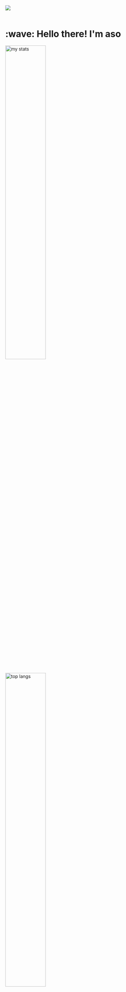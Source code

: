 <img src="https://github.com/Anmol-Baranwal/Cool-GIFs-For-GitHub/assets/74038190/d48893bd-0757-481c-8d7e-ba3e163feae7" />
<br><br>

<h1 align="left" id="macropower-title">:wave: Hello there! I'm aso</h1>
  <img alt="my stats" width="50%" src="https://github-readme-stats.vercel.app/api?username=aso-off&show_icons=true&theme=dracula"/>
  <img alt="top langs" width="50%" src="https://github-readme-stats.vercel.app/api/top-langs/?username=aso-off&layout=compact&theme=dracula"/>

## Info:
```ruby
CONST aso =
{
  pronouns: "He" | "him",
  use-tool: ["Visual_Studio", "JetBrains Family"],
  backend: ["Java", "Python"],
  frontend: ["HTML", "CSS", "JavaScript", "React", "VUE"],
  database: ["MySQL"],
  learning：["C++", "TypeScript", "NodeJS", "NextJS"],
  goal: "unknown"
}
```
<!--START_SECTION:waka-->
![Code Time](http://img.shields.io/badge/Code%20Time-38%20hrs%207%20mins-blue)

![Profile Views](http://img.shields.io/badge/Profile%20Views-1694-blue)

**I'm a Night 🦉** 

```text
🌞 Morning                20 commits          ███░░░░░░░░░░░░░░░░░░░░░░   10.70 % 
🌆 Daytime                61 commits          ████████░░░░░░░░░░░░░░░░░   32.62 % 
🌃 Evening                102 commits         ██████████████░░░░░░░░░░░   54.55 % 
🌙 Night                  4 commits           █░░░░░░░░░░░░░░░░░░░░░░░░   02.14 % 
```


📊 **This Week I Spent My Time On** 

```text
💬 Programming Languages: 
JavaScript               7 mins              ████████░░░░░░░░░░░░░░░░░   32.80 % 
Image (svg)              7 mins              ████████░░░░░░░░░░░░░░░░░   32.74 % 
CSS                      2 mins              ███░░░░░░░░░░░░░░░░░░░░░░   11.95 % 
Git                      2 mins              ███░░░░░░░░░░░░░░░░░░░░░░   11.78 % 
Java                     1 min               █░░░░░░░░░░░░░░░░░░░░░░░░   04.95 % 

🔥 Editors: 
VS Code                  8 mins              ██████████░░░░░░░░░░░░░░░   38.74 % 
PyCharm                  7 mins              █████████░░░░░░░░░░░░░░░░   34.27 % 
WebStorm                 4 mins              ████░░░░░░░░░░░░░░░░░░░░░   17.79 % 
Intellijidea             1 min               █░░░░░░░░░░░░░░░░░░░░░░░░   04.95 % 
Android Studio           0 secs              █░░░░░░░░░░░░░░░░░░░░░░░░   04.25 % 
```


 Last Updated on 26/03/2024 UTC
<!--END_SECTION:waka-->


## Codewars:

![codewars](https://www.codewars.com/users/aso_off/badges/large)

<h2 align="left">Languages-Frameworks-Tools: </h2>
<br/>
<div align="center">
<img src="https://skillicons.dev/icons?i=java,python,javascript,typescript&theme=dark" /><br>
  <img src="https://skillicons.dev/icons?i=html,css,react,vue,bootstrap,nodejs,nextjs,mysql&theme=dark" /><br>
  <img src="https://skillicons.dev/icons?i=vscode,idea,webstorm,git,figma,ps&theme=dark" /><br>
</div>

## Contacts:

me@aso-off.social
